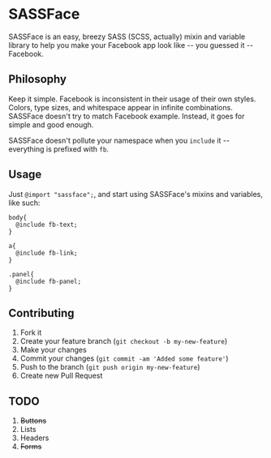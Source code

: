 SASSFace
========

SASSFace is an easy, breezy SASS (SCSS, actually) mixin and variable library to
help you make your Facebook app look like -- you guessed it -- Facebook.

## Philosophy

Keep it simple. Facebook is inconsistent in their usage of their own styles.
Colors, type sizes, and whitespace appear in infinite combinations. SASSFace
doesn't try to match Facebook example. Instead, it goes for simple and good
enough.

SASSFace doesn't pollute your namespace when you `include` it -- everything is
prefixed with `fb`.

## Usage

Just `@import "sassface";`, and start using SASSFace's mixins and variables,
like such:

```
body{
  @include fb-text;
}

a{
  @include fb-link;
}

.panel{
  @include fb-panel;
}
```

## Contributing

1. Fork it
2. Create your feature branch (`git checkout -b my-new-feature`)
3. Make your changes
4. Commit your changes (`git commit -am 'Added some feature'`)
5. Push to the branch (`git push origin my-new-feature`)
6. Create new Pull Request

## TODO

1. ~~Buttons~~
2. Lists
3. Headers
4. ~~Forms~~
